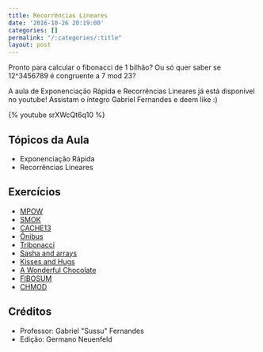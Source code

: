 ```yaml
---
title: Recorrências Lineares
date: '2016-10-26 20:19:00'
categories: []
permalink: "/:categories/:title"
layout: post
---
```

Pronto para calcular o fibonacci de 1 bilhão? Ou só quer saber se 12^3456789 é congruente a 7 mod 23?

A aula de Exponenciação Rápida e Recorrências Lineares já está disponível no youtube! Assistam o íntegro Gabriel Fernandes e deem like :)

{% youtube srXWcQt6q10 %} 

## Tópicos da Aula
- Exponenciação Rápida
- Recorrências Lineares

## Exercícios
- [MPOW](http://www.spoj.com/problems/MPOW/)
- [SMOK](http://codeforces.com/gym/101081/problem/G)
- [CACHE13](http://br.spoj.com/problems/CACHE13/)
- [Ônibus](https://www.urionlinejudge.com.br/judge/pt/problems/view/1474)
- [Tribonacci](https://uva.onlinejudge.org/index.php?option=onlinejudge&page=show_problem&problem=3914)
- [Sasha and arrays](http://codeforces.com/problemset/problem/718/C)
- [Kisses and Hugs](https://www.codechef.com/problems/CKISSHUG)
- [A Wonderful Chocolate](http://www.codechef.com/problems/CBARS)
- [FIBOSUM](http://www.spoj.com/problems/FIBOSUM/)
- [CHMOD](https://www.codechef.com/problems/CHMOD)

## Créditos
- Professor: Gabriel "Sussu" Fernandes
- Edição: Germano Neuenfeld
